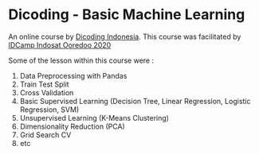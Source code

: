 # Dicoding - Basic Machine Learning
An online course by [Dicoding Indonesia](https://www.dicoding.com). This course was facilitated by [IDCamp Indosat Ooredoo 2020](https://idcamp.indosatooredoo.com)

Some of the lesson within this course were :
1. Data Preprocessing with Pandas
2. Train Test Split
3. Cross Validation
4. Basic Supervised Learning (Decision Tree, Linear Regression, Logistic Regression, SVM)
5. Unsupervised Learning (K-Means Clustering)
6. Dimensionality Reduction (PCA)
7. Grid Search CV
8. etc
